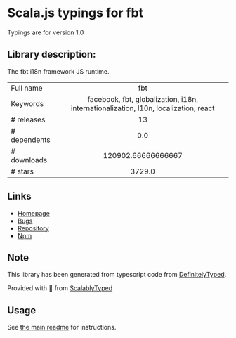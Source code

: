 
# Scala.js typings for fbt

Typings are for version 1.0

## Library description:
The fbt i18n framework JS runtime.

|                    |                 |
| ------------------ | :-------------: |
| Full name          | fbt |
| Keywords           | facebook, fbt, globalization, i18n, internationalization, l10n, localization, react |
| # releases         | 13 |
| # dependents       | 0.0 |
| # downloads        | 120902.66666666667 |
| # stars            | 3729.0 |

## Links
- [Homepage](https://facebook.github.io/fbt/)
- [Bugs](https://github.com/facebook/fbt/issues)
- [Repository](https://github.com/facebook/fbt)
- [Npm](https://www.npmjs.com/package/fbt)
    


## Note
This library has been generated from typescript code from [DefinitelyTyped](https://definitelytyped.org).

Provided with :purple_heart: from [ScalablyTyped](https://github.com/oyvindberg/ScalablyTyped)

## Usage
See [the main readme](../../readme.md) for instructions.


